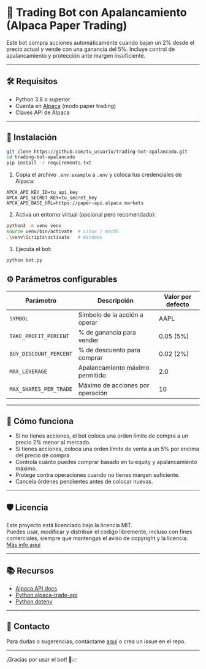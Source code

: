 # 🤖 Trading Bot con Apalancamiento (Alpaca Paper Trading)

Este bot compra acciones automáticamente cuando bajan un 2% desde el precio actual y vende con una ganancia del 5%. Incluye control de apalancamiento y protección ante margen insuficiente.

---

## 🛠 Requisitos

- Python 3.8 o superior
- Cuenta en [Alpaca](https://alpaca.markets/) (modo paper trading)
- Claves API de Alpaca

---

## 🚀 Instalación

```bash
git clone https://github.com/tu_usuario/trading-bot-apalancado.git
cd trading-bot-apalancado
pip install -r requirements.txt
````

1. Copia el archivo `.env.example` a `.env` y coloca tus credenciales de Alpaca:

```
APCA_API_KEY_ID=tu_api_key
APCA_API_SECRET_KEY=tu_secret_key
APCA_API_BASE_URL=https://paper-api.alpaca.markets
```

2. Activa un entorno virtual (opcional pero recomendado):

```bash
python3 -m venv venv
source venv/bin/activate  # Linux / macOS
.\venv\Scripts\activate   # Windows
```

3. Ejecuta el bot:

```bash
python bot.py
```

## ⚙️ Parámetros configurables

| Parámetro              | Descripción                      | Valor por defecto |
| ---------------------- | -------------------------------- | ------------- |
| `SYMBOL`               | Símbolo de la acción a operar    | AAPL          |
| `TAKE_PROFIT_PERCENT`  | % de ganancia para vender        | 0.05 (5%)     |
| `BUY_DISCOUNT_PERCENT` | % de descuento para comprar      | 0.02 (2%)     |
| `MAX_LEVERAGE`         | Apalancamiento máximo permitido  | 2.0           |
| `MAX_SHARES_PER_TRADE` | Máximo de acciones por operación | 10            |

---

## 🧠 Cómo funciona

* Si no tienes acciones, el bot coloca una orden límite de compra a un precio 2% menor al mercado.
* Si tienes acciones, coloca una orden límite de venta a un 5% por encima del precio de compra.
* Controla cuánto puedes comprar basado en tu equity y apalancamiento máximo.
* Protege contra operaciones cuando no tienes margen suficiente.
* Cancela órdenes pendientes antes de colocar nuevas.

---

## 🛡️ Licencia

Este proyecto está licenciado bajo la licencia MIT.  
Puedes usar, modificar y distribuir el código libremente, incluso con fines comerciales, siempre que mantengas el aviso de copyright y la licencia.  
[Más info aquí](https://opensource.org/licenses/MIT)

---

## 📚 Recursos

* [Alpaca API docs](https://alpaca.markets/docs/api-documentation/)
* [Python alpaca-trade-api](https://github.com/alpacahq/alpaca-trade-api-python)
* [Python dotenv](https://pypi.org/project/python-dotenv/)

---

## 🚀 Contacto

Para dudas o sugerencias, contáctame [aquí](mailto:deangelis.antonio122@gmail.com) o crea un issue en el repo.

---

¡Gracias por usar el bot! 🦜📈